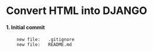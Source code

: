 # Convert HTML into DJANGO 


#### 1. Initial commit

        new file:   .gitignore
        new file:   README.md